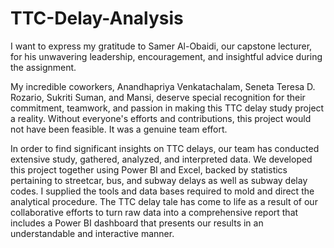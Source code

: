 # TTC-Delay-Analysis

I want to express my gratitude to Samer Al-Obaidi, our capstone lecturer, for his unwavering leadership, encouragement, and insightful advice during the assignment.

My incredible coworkers, Anandhapriya Venkatachalam, Seneta Teresa D. Rozario, Sukriti Suman, and Mansi, deserve special recognition for their commitment, teamwork, and passion in making this TTC delay study project a reality. Without everyone's efforts and contributions, this project would not have been feasible. It was a genuine team effort.


In order to find significant insights on TTC delays, our team has conducted extensive study, gathered, analyzed, and interpreted data. We developed this project together using Power BI and Excel, backed by statistics pertaining to streetcar, bus, and subway delays as well as subway delay codes. 
I supplied the tools and data bases required to mold and direct the analytical procedure. The TTC delay tale has come to life as a result of our collaborative efforts to turn raw data into a comprehensive report that includes a Power BI dashboard that presents our results in an understandable and interactive manner.
